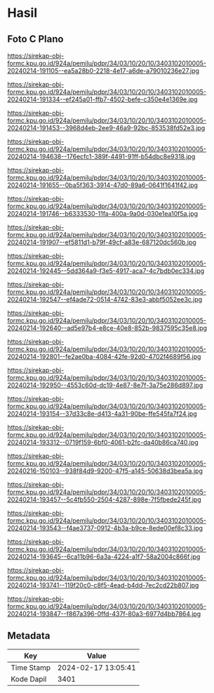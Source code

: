 # Hasil

## Foto C Plano

https://sirekap-obj-formc.kpu.go.id/924a/pemilu/pdpr/34/03/10/20/10/3403102010005-20240214-191105--ea5a28b0-2218-4e17-a6de-a79010236e27.jpg

https://sirekap-obj-formc.kpu.go.id/924a/pemilu/pdpr/34/03/10/20/10/3403102010005-20240214-191334--ef245a01-ffb7-4502-befe-c350e4e1369e.jpg

https://sirekap-obj-formc.kpu.go.id/924a/pemilu/pdpr/34/03/10/20/10/3403102010005-20240214-191453--3968d4eb-2ee9-46a9-92bc-853538fd52e3.jpg

https://sirekap-obj-formc.kpu.go.id/924a/pemilu/pdpr/34/03/10/20/10/3403102010005-20240214-194638--176ecfc1-389f-4491-91ff-b54dbc8e9318.jpg

https://sirekap-obj-formc.kpu.go.id/924a/pemilu/pdpr/34/03/10/20/10/3403102010005-20240214-191655--0ba5f363-3914-47d0-89a6-0641f1641f42.jpg

https://sirekap-obj-formc.kpu.go.id/924a/pemilu/pdpr/34/03/10/20/10/3403102010005-20240214-191746--b6333530-11fa-400a-9a0d-030e1ea10f5a.jpg

https://sirekap-obj-formc.kpu.go.id/924a/pemilu/pdpr/34/03/10/20/10/3403102010005-20240214-191907--ef5811d1-b79f-49cf-a83e-687120dc560b.jpg

https://sirekap-obj-formc.kpu.go.id/924a/pemilu/pdpr/34/03/10/20/10/3403102010005-20240214-192445--5dd364a9-f3e5-4917-aca7-4c7bdb0ec334.jpg

https://sirekap-obj-formc.kpu.go.id/924a/pemilu/pdpr/34/03/10/20/10/3403102010005-20240214-192547--ef4ade72-0514-4742-83e3-abbf5052ee3c.jpg

https://sirekap-obj-formc.kpu.go.id/924a/pemilu/pdpr/34/03/10/20/10/3403102010005-20240214-192640--ad5e97b4-e8ce-40e8-852b-9837595c35e8.jpg

https://sirekap-obj-formc.kpu.go.id/924a/pemilu/pdpr/34/03/10/20/10/3403102010005-20240214-192801--fe2ae0ba-4084-42fe-92d0-4702f4689f56.jpg

https://sirekap-obj-formc.kpu.go.id/924a/pemilu/pdpr/34/03/10/20/10/3403102010005-20240214-192950--4553c60d-dc19-4e87-8e7f-3a75e286d897.jpg

https://sirekap-obj-formc.kpu.go.id/924a/pemilu/pdpr/34/03/10/20/10/3403102010005-20240214-193154--37d33c8e-d413-4a31-90be-ffe545fa7f24.jpg

https://sirekap-obj-formc.kpu.go.id/924a/pemilu/pdpr/34/03/10/20/10/3403102010005-20240214-193312--0719f159-6bf0-4061-b2fc-da40b86ca740.jpg

https://sirekap-obj-formc.kpu.go.id/924a/pemilu/pdpr/34/03/10/20/10/3403102010005-20240216-150103--938f84d9-9200-47f5-a145-50638d3bea5a.jpg

https://sirekap-obj-formc.kpu.go.id/924a/pemilu/pdpr/34/03/10/20/10/3403102010005-20240214-193457--5c4fb550-2504-4287-898e-7f5fbede245f.jpg

https://sirekap-obj-formc.kpu.go.id/924a/pemilu/pdpr/34/03/10/20/10/3403102010005-20240214-193543--f4ae3737-0912-4b3a-b9ce-8ede00ef8c33.jpg

https://sirekap-obj-formc.kpu.go.id/924a/pemilu/pdpr/34/03/10/20/10/3403102010005-20240214-193645--6ca11b96-6a3a-4224-a1f7-58a2004c866f.jpg

https://sirekap-obj-formc.kpu.go.id/924a/pemilu/pdpr/34/03/10/20/10/3403102010005-20240214-193741--119f20c0-c8f5-4ead-b4dd-7ec2cd22b807.jpg

https://sirekap-obj-formc.kpu.go.id/924a/pemilu/pdpr/34/03/10/20/10/3403102010005-20240214-193847--f867a396-0ffd-437f-80a3-6977d4bb7864.jpg


## Metadata

| Key        | Value               |
| ---------- | ------------------- |
| Time Stamp | 2024-02-17 13:05:41 |
| Kode Dapil | 3401                |



